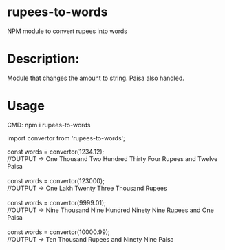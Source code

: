 # rupees-to-words
NPM module to convert rupees into words

# Description:
  Module that changes the amount to string. Paisa also handled.
  
# Usage
CMD: npm i rupees-to-words

import convertor from 'rupees-to-words';

const words = convertor(1234.12);<br>
//OUTPUT -> One Thousand Two Hundred Thirty Four Rupees  and  Twelve Paisa<br>
<br>
const words = convertor(123000);<br>
//OUTPUT -> One Lakh Twenty Three Thousand  Rupees<br>
<br>
const words = convertor(9999.01);<br>
//OUTPUT -> Nine Thousand Nine Hundred Ninety Nine Rupees  and  One Paisa<br>
<br>
const words = convertor(10000.99);<br>
//OUTPUT -> Ten Thousand  Rupees  and  Ninety Nine Paisa<br>
